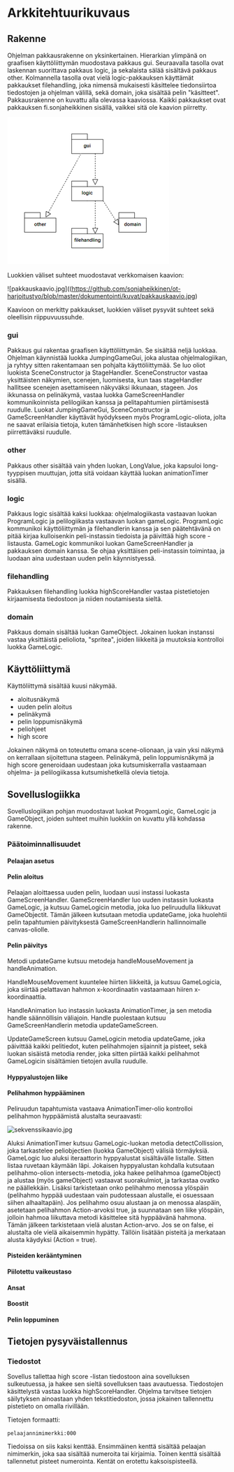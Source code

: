 # Arkkitehtuurikuvaus

## Rakenne

Ohjelman pakkausrakenne on yksinkertainen. Hierarkian ylimpänä on graafisen 
käyttöliittymän muodostava pakkaus gui. Seuraavalla tasolla ovat laskennan suorittava 
pakkaus logic, ja sekalaista sälää sisältävä pakkaus other. Kolmannella tasolla ovat 
vielä logic-pakkauksen käyttämät pakkaukset filehandling, joka nimensä mukaisesti 
käsittelee tiedonsiirtoa tiedostojen ja ohjelman välillä, sekä domain, joka sisältää 
pelin "käsitteet". Pakkausrakenne on kuvattu alla olevassa kaaviossa. Kaikki pakkaukset 
ovat pakkauksen fi.sonjaheikkinen sisällä, vaikkei sitä ole kaavion piirretty.

![pakkausrakenne.jpg](https://github.com/sonjaheikkinen/ot-harjoitustyo/blob/master/dokumentointi/kuvat/pakkausrakenne.jpg)

Luokkien väliset suhteet muodostavat verkkomaisen kaavion:

![pakkauskaavio.jpg]((https://github.com/sonjaheikkinen/ot-harjoitustyo/blob/master/dokumentointi/kuvat/pakkauskaavio.jpg)

Kaavioon on merkitty pakkaukset, luokkien väliset pysyvät suhteet sekä oleellisin 
riippuvuussuhde. 

### gui

Pakkaus gui rakentaa graafisen käyttöliittymän. Se sisältää neljä luokkaa. Ohjelman 
käynnistää luokka JumpingGameGui, joka alustaa ohjelmalogiikan, ja ryhtyy sitten 
rakentamaan sen pohjalta käyttöliittymää. Se luo oliot luokista SceneConstructor ja 
StageHandler. SceneConstructor vastaa yksittäisten näkymien, scenejen, luomisesta, kun 
taas stageHandler hallitsee scenejen asettamiseen näkyväksi ikkunaan, stageen. Jos 
ikkunassa on pelinäkymä, vastaa luokka GameScreenHandler kommunikoinnista pelilogiikan 
kanssa ja pelitapahtumien piirtämisestä ruudulle. Luokat JumpingGameGui, 
SceneConstructor ja GameScreenHandler käyttävät hyödykseen myös ProgramLogic-oliota, 
jolta ne saavat erilaisia tietoja, kuten tämänhetkisen high score -listauksen 
piirrettäväksi ruudulle. 

### other

Pakkaus other sisältää vain yhden luokan, LongValue, joka kapsuloi long-tyyppisen 
muuttujan, jotta sitä voidaan käyttää luokan animationTimer sisällä. 

### logic

Pakkaus logic sisältää kaksi luokkaa: ohjelmalogiikasta vastaavan luokan ProgramLogic 
ja pelilogiikasta vastaavan luokan gameLogic. ProgramLogic kommunikoi käyttöliittymän 
ja filehandlerin kanssa ja sen päätehtävänä on pitää kirjaa kulloisenkin peli-instassin 
tiedoista ja päivittää high score -listausta. GameLogic kommunikoi luokan 
GameScreenHandler ja pakkauksen domain kanssa. Se ohjaa yksittäisen peli-instassin 
toimintaa, ja luodaan aina uudestaan uuden pelin käynnistyessä. 

### filehandling

Pakkauksen filehandling luokka highScoreHandler vastaa pistetietojen kirjaamisesta 
tiedostoon ja niiden noutamisesta sieltä.

###  domain

Pakkaus domain sisältää luokan GameObject. Jokainen luokan instanssi vastaa yksittäistä 
pelioliota, "spritea", joiden liikkeitä ja muutoksia kontrolloi luokka GameLogic.

## Käyttöliittymä

Käyttöliittymä sisältää kuusi näkymää.

- aloitusnäkymä
- uuden pelin aloitus
- pelinäkymä
- pelin loppumisnäkymä
- peliohjeet
- high score

Jokainen näkymä on toteutettu omana scene-olionaan, ja vain yksi näkymä on kerrallaan 
sijoitettuna stageen. Pelinäkymä, pelin loppumisnäkymä ja high score generoidaan 
uudestaan joka kutsumiskerralla vastaamaan ohjelma- ja pelilogiikassa kutsumishetkellä 
olevia tietoja. 

## Sovelluslogiikka

Sovelluslogiikan pohjan muodostavat luokat ProgamLogic, GameLogic ja GameObject, 
joiden suhteet muihin luokkiin on kuvattu yllä kohdassa rakenne. 

### Päätoiminnallisuudet

#### Pelaajan asetus

#### Pelin aloitus 

Pelaajan aloittaessa uuden pelin, luodaan uusi instassi luokasta GameScreenHandler. 
GameScreenHandler luo uuden instassin luokasta GameLogic, ja kutsuu GameLogicin 
metodia, joka luo peliruudulla liikkuvat GameObjectit. Tämän jälkeen kutsutaan 
metodia updateGame, joka huolehtii pelin tapahtumien päivityksestä GameScreenHandlerin 
hallinnoimalle canvas-oliolle. 

#### Pelin päivitys

Metodi updateGame kutsuu metodeja handleMouseMovement ja handleAnimation. 

HandleMouseMovement kuuntelee hiirten liikkeitä, ja kutsuu GameLogicia, joka 
siirtää pelattavan hahmon x-koordinaatin vastaamaan hiiren x-koordinaattia. 

HandleAnimation luo instassin luokasta AnimationTimer, ja sen metodia handle 
säännöllisin väliajoin. Handle puolestaan kutsuu GameScreenHandlerin metodia 
updateGameScreen.

UpdateGameScreen kutsuu GameLogicin metodia updateGame, joka päivittää kaikki
pelitiedot, kuten pelihahmojen sijainnit ja pisteet, sekä luokan sisäistä metodia 
render, joka sitten piirtää kaikki pelihahmot GameLogicin sisältämien tietojen avulla 
ruudulle. 

#### Hyppyalustojen liike

#### Pelihahmon hyppääminen

Peliruudun tapahtumista vastaava AnimationTimer-olio kontrolloi pelihahmon hyppäämistä 
alustalta seuraavasti:

![sekvenssikaavio.jpg](https://github.com/sonjaheikkinen/ot-harjoitustyo/blob/master/dokumentointi/kuvat/sekvenssikaavio.jgp)

Aluksi AnimationTimer kutsuu GameLogic-luokan metodia detectCollission, joka 
tarkastelee peliobjectien (luokka GameObject) välisiä törmäyksiä. GameLogic 
luo aluksi iteraattorin hyppyalustat sisältävälle listalle. Sitten listaa 
ruvetaan käymään läpi. Jokaisen hyppyalustan kohdalla kutsutaan pelihahmo-olion
intersects-metodia, joka hakee pelihahmoa (gameObject) ja alustaa (myös gameObject) 
vastaavat suorakulmiot, ja tarkastaa ovatko ne päällekkäin. Lisäksi tarkistetaan onko 
pelihahmo menossa ylöspäin (pelihahmo hyppää uudestaan vain pudotessaan alustalle, 
ei osuessaan siihen alhaaltapäin). Jos pelihahmo osuu alustaan ja on menossa alaspäin,
asetetaan pelihahmon Action-arvoksi true, ja suunnataan sen liike ylöspäin, jolloin 
hahmoa liikuttava metodi käsittelee sitä hyppäävänä hahmona. Tämän jälkeen tarkistetaan 
vielä alustan Action-arvo. Jos se on false, ei alustalta ole vielä aikaisemmin hypätty. 
Tällöin lisätään pisteitä ja merkataan alusta käydyksi (Action = true).

#### Pisteiden kerääntyminen 

#### Piilotettu vaikeustaso

#### Ansat 

#### Boostit

#### Pelin loppuminen

## Tietojen pysyväistallennus

### Tiedostot

Sovellus tallettaa high score -listan tiedostoon aina sovelluksen sulkeutuessa, ja 
hakee sen sieltä sovelluksen taas avautuessa. Tiedostojen käsittelystä vastaa luokka 
highScoreHandler. Ohjelma tarvitsee tietojen säilytyksen ainoastaan yhden 
tekstitiedoston, jossa jokainen tallennettu pistetieto on omalla rivillään. 

Tietojen formaatti: 

```
pelaajannimimerkki:000
```

Tiedoissa on siis kaksi kenttää. Ensimmäinen kenttä sisältää pelaajan nimimerkin, 
joka saa sisältää numeroita tai kirjaimia. Toinen kenttä sisältää tallennetut 
pisteet numerointa. Kentät on erotettu kaksoispisteellä. 
